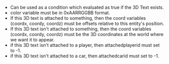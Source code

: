 * Can be used as a condition which evaluated as true if the 3D Text exists.
* color variable must be in 0xAARRGGBB format.
* If this 3D text is attached to something, then the coord variables (coordx, coordy, coordz) must be offsets relative to this entity's position.
* If this 3D text isn't attached to something, then the coord variables (coordx, coordy, coordz) must be the 3D coordinates at the world where we want it to appear.
* if this 3D text isn't attached to a player, then attachedplayerid must set to -1.
* if this 3D text isn't attached to a car, then attachedcarid must set to -1.